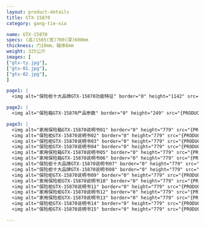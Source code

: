 ```yaml
---
layout: product-details
title: GTX-15870
category: gang-tie-xia

name: GTX-15870
specs: (高)1565(宽)700(深)600mm
thickness: 门10mm，箱体6mm
weight: 325公斤
images: [
["gtx-ty.jpg"],
["gtx-01.jpg"],
["gtx-02.jpg"],
]

page1: |
  <img alt="保险柜十大品牌GTX-15870功能特征" border="0" height="1142" src="{PRODUCT_IMAGES}gtx-gn.jpg" width="538" />

page2: |
  <img alt="保险箱GTX-15870产品参数" border="0" height="249" src="{PRODUCT_IMAGES}gtx-cpcs.jpg" width="538" />

page3: |
  <img alt="家用保险箱GTX-15870说明书01" border="0" height="779" src="{PRODUCT_IMAGES}gtx-sm01.jpg" width="528" /><br />
  <img alt="保险柜GTX-15870说明书02" border="0" height="779" src="{PRODUCT_IMAGES}gtx-sm02.jpg" width="528" /><br />
  <img alt="保险柜GTX-15870说明书03" border="0" height="779" src="{PRODUCT_IMAGES}gtx-sm03.jpg" width="528" /><br />
  <img alt="保险柜GTX-15870说明书04" border="0" height="779" src="{PRODUCT_IMAGES}gtx-sm04.jpg" width="528" /><br />
  <img alt="家用保险箱GTX-15870说明书05" border="0" height="779" src="{PRODUCT_IMAGES}gtx-sm05.jpg" width="528" /><br />
  <img alt="家用保险箱GTX-15870说明书06" border="0" height="779" src="{PRODUCT_IMAGES}gtx-sm06.jpg" width="528" /><br />
  <img alt="保险柜十大品牌GTX-15870说明书07" border="0" height="779" src="{PRODUCT_IMAGES}gtx-sm07.jpg" width="528" /><br />
  <img alt="保险柜十大品牌GTX-15870说明书08" border="0" height="779" src="{PRODUCT_IMAGES}gtx-sm08.jpg" width="528" /><br />
  <img alt="保险柜GTX-15870说明书09" border="0" height="779" src="{PRODUCT_IMAGES}gtx-sm09.jpg" width="528" /><br />
  <img alt="家用保险柜GTX-15870说明书10" border="0" height="779" src="{PRODUCT_IMAGES}gtx-sm10.jpg" width="528" /><br />
  <img alt="保险柜GTX-15870说明书11" border="0" height="779" src="{PRODUCT_IMAGES}gtx-sm11.jpg" width="528" /><br />
  <img alt="家用保险柜GTX-15870说明书12" border="0" height="779" src="{PRODUCT_IMAGES}gtx-sm12.jpg" width="528" /><br />
  <img alt="家用保险柜GTX-15870说明书13" border="0" height="779" src="{PRODUCT_IMAGES}gtx-sm13.jpg" width="528" /><br />
  <img alt="保险柜GTX-15870说明书14" border="0" height="779" src="{PRODUCT_IMAGES}gtx-sm14.jpg" width="528" /><br />
  <img alt="保险柜GTX-15870说明书15" border="0" height="779" src="{PRODUCT_IMAGES}gtx-sm15.jpg" width="528" />

---
```


